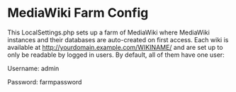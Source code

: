 # MediaWiki Farm Config

This LocalSettings.php sets up a farm of MediaWiki where MediaWiki instances and their databases are auto-created on first access. Each wiki is available at http://yourdomain.example.com/WIKINAME/ and are set up to only be readable by logged in users. By default, all of them have one user:

Username: admin

Password: farmpassword
